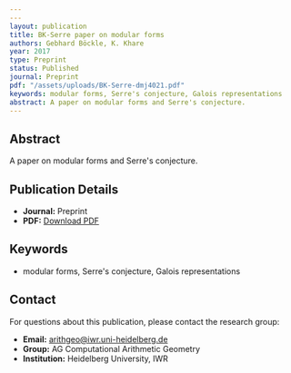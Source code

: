 ```yaml
---
---
layout: publication
title: BK-Serre paper on modular forms
authors: Gebhard Böckle, K. Khare
year: 2017
type: Preprint
status: Published
journal: Preprint
pdf: "/assets/uploads/BK-Serre-dmj4021.pdf"
keywords: modular forms, Serre's conjecture, Galois representations
abstract: A paper on modular forms and Serre's conjecture.
---
```



## Abstract

A paper on modular forms and Serre's conjecture.

## Publication Details

- **Journal:** Preprint
- **PDF:** [Download PDF](/assets/uploads/BK-Serre-dmj4021.pdf)

## Keywords

- modular forms, Serre's conjecture, Galois representations


## Contact

For questions about this publication, please contact the research group:
- **Email:** arithgeo@iwr.uni-heidelberg.de
- **Group:** AG Computational Arithmetic Geometry
- **Institution:** Heidelberg University, IWR